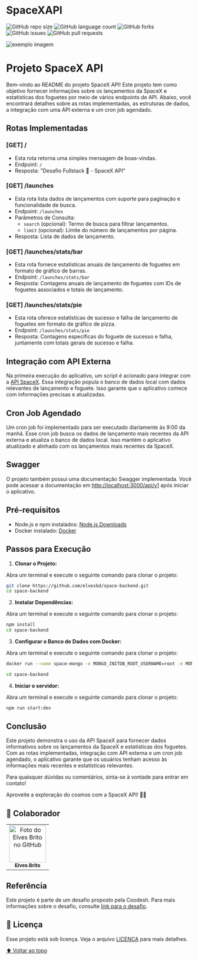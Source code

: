 # SpaceXAPI

![GitHub repo size](https://img.shields.io/github/repo-size/elvesbd/space-backend?style=for-the-badge)
![GitHub language count](https://img.shields.io/github/languages/count/elvesbd/space-backend?style=for-the-badge)
![GitHub forks](https://img.shields.io/github/forks/elvesbd/space-backend?style=for-the-badge)
![GitHub issues](https://img.shields.io/github/issues-raw/elvesbd/space-backend?style=for-the-badge)
![GitHub pull requests](https://img.shields.io/github/issues-pr/elvesbd/space-backend?style=for-the-badge)

<img src="https://i.imgur.com/mVfMOTb.png" alt="exemplo imagem">

# Projeto SpaceX API

Bem-vindo ao README do projeto SpaceX API! Este projeto tem como objetivo fornecer informações sobre os lançamentos da SpaceX e estatísticas dos foguetes por meio de vários endpoints de API. Abaixo, você encontrará detalhes sobre as rotas implementadas, as estruturas de dados, a integração com uma API externa e um cron job agendado.

## Rotas Implementadas

### \[GET\] /

- Esta rota retorna uma simples mensagem de boas-vindas.
- Endpoint: `/`
- Resposta: "Desafio Fullstack 🏅 - SpaceX API"

### \[GET\] /launches

- Esta rota lista dados de lançamentos com suporte para paginação e funcionalidade de busca.
- Endpoint: `/launches`
- Parâmetros de Consulta:
  - `search` (opcional): Termo de busca para filtrar lançamentos.
  - `limit` (opcional): Limite do número de lançamentos por página.
- Resposta: Lista de dados de lançamento.

### \[GET\] /launches/stats/bar

- Esta rota fornece estatísticas anuais de lançamento de foguetes em formato de gráfico de barras.
- Endpoint: `/launches/stats/bar`
- Resposta: Contagens anuais de lançamento de foguetes com IDs de foguetes associados e totais de lançamento.

### \[GET\] /launches/stats/pie

- Esta rota oferece estatísticas de sucesso e falha de lançamento de foguetes em formato de gráfico de pizza.
- Endpoint: `/launches/stats/pie`
- Resposta: Contagens específicas do foguete de sucesso e falha, juntamente com totais gerais de sucesso e falha.

## Integração com API Externa

Na primeira execução do aplicativo, um script é acionado para integrar com a [API SpaceX](https://github.com/r-spacex/SpaceX-API). Essa integração popula o banco de dados local com dados relevantes de lançamento e foguete. Isso garante que o aplicativo comece com informações precisas e atualizadas.

## Cron Job Agendado

Um cron job foi implementado para ser executado diariamente às 9:00 da manhã. Esse cron job busca os dados de lançamento mais recentes da API externa e atualiza o banco de dados local. Isso mantém o aplicativo atualizado e alinhado com os lançamentos mais recentes da SpaceX.

## Swagger

O projeto também possui uma documentação Swagger implementada. Você pode acessar a documentação em [http://localhost:3000/api/v1](http://localhost:3000/api/v1) após iniciar o aplicativo.

## Pré-requisitos

- Node.js e npm instalados: [Node.js Downloads](https://nodejs.org/)
- Docker instalado: [Docker](https://www.docker.com/)

## Passos para Execução

1. **Clonar o Projeto:**

Abra um terminal e execute o seguinte comando para clonar o projeto:

```bash
git clone https://github.com/elvesbd/space-backend.git
cd space-backend
```

2. **Instalar Dependências:**

Abra um terminal e execute o seguinte comando para clonar o projeto:

```bash
npm install
cd space-backend
```

3. **Configurar o Banco de Dados com Docker:**

Abra um terminal e execute o seguinte comando para clonar o projeto:

```bash
docker run --name space-mongo -e MONGO_INITDB_ROOT_USERNAME=root -e MONGO_INITDB_ROOT_PASSWORD=ebd123 -e MONGO_INITDB_DATABASE=space -p 27017:27017 -d mongo

cd space-backend
```

4. **Iniciar o servidor:**

Abra um terminal e execute o seguinte comando para clonar o projeto:

```bash
npm run start:dev
```

## Conclusão

Este projeto demonstra o uso da API SpaceX para fornecer dados informativos sobre os lançamentos da SpaceX e estatísticas dos foguetes. Com as rotas implementadas, integração com API externa e um cron job agendado, o aplicativo garante que os usuários tenham acesso às informações mais recentes e estatísticas relevantes.

Para quaisquer dúvidas ou comentários, sinta-se à vontade para entrar em contato!

Aproveite a exploração do cosmos com a SpaceX API! 🚀🌌

## 🤝 Colaborador

<table>
  <tr>
    <td align="center">
      <a href="#">
        <img src="https://github.com/elvesbd.png" width="100px;" alt="Foto do Elves Brito no GitHub"/><br>
        <sub>
          <b>Elves Brito</b>
        </sub>
      </a>
    </td>
  </tr>
</table>

## Referência

Este projeto é parte de um desafio proposto pela Coodesh. Para mais informações sobre o desafio, consulte [link para o desafio](https://coodesh.com).

## 📝 Licença

Esse projeto está sob licença. Veja o arquivo [LICENÇA](LICENSE.md) para mais detalhes.

[⬆ Voltar ao topo](#SpaceXAPI)<br>
